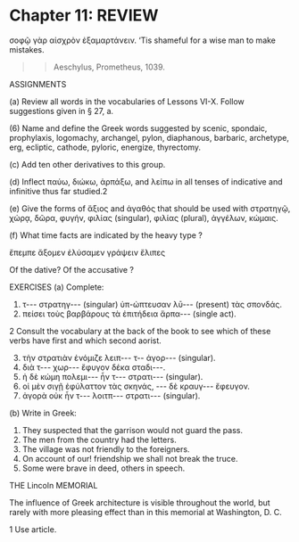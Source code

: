 # Chapter 11: REVIEW


<quote><l part="F">σοφῷ γὰρ αἰσχρὸν ἐξαμαρτάνειν.</l>
</quote>
<quote>‘Tis shameful for a wise man to make mistakes.
</quote>
>> Aeschylus, Prometheus, 1039.



<div type="textpart" subtype="para" n="60">


ASSIGNMENTS

(a) Review all words in the vocabularies of Lessons
VI-X. Follow suggestions given in § 27, a.

(6) Name and define the Greek words suggested by
scenic, spondaic, prophylaxis, logomachy, archangel, pylon,
diaphanous, barbaric, archetype, erg, ecliptic, cathode,
pyloric, energize, thyrectomy.

(c) Add ten other derivatives to this group.

(d) Inflect παύω, διώκω, ἁρπάξω, and λείπω in all tenses
of indicative and infinitive thus far studied.2

(e) Give the forms of ἄξιος and ἀγαθός that should be
used with στρατηγῷ, χώρᾳ, δῶρα, φυγήν, φιλίας (singular),
φιλίας (plural), ἀγγέλων, κώμαις.

(f) What time facts are indicated by the heavy type ?

ἔπεμπε ἄξομεν ἐλύσαμεν γράψειν ἔλιπες

Of the dative? Of the accusative ?

<div type="textpart" subtype="para" n="61">


EXERCISES
(a) Complete:

1. τ--- στρατηγ--- (singular) ὑπ-ὠπτευσαν λῡ--- (present) τὰς σπονδάς.
2. πείσει τοὺς βαρβάρους τὰ ἐπιτήδεια ἄρπα--- (single act).

2 Consult the vocabulary at the back of the book to see which of these verbs have first and which second aorist.

<pb n="35"/>

3. τὴν στρατιὰν ἐνόμιζε λειπ--- τ-- ἀγορ--- (singular).
4. διὰ τ--- χωρ--- ἔφυγον δέκα σταδι---.
4. ἡ δὲ κώμη πολεμι--- ἦν τ--- στρατι--- (singular).
5. οἱ μὲν σιγῇ ἐφύλαττον τὰς σκηνάς, --- δὲ κραυγ--- ἔφευγον.
7. ἀγορὰ οὐκ ἦν τ--- λοιτπ--- στρατι--- (singular).

(b) Write in Greek:

1. They suspected that the garrison would not guard the pass.
2. The men from the country had the letters.
3. The village was not friendly to the foreigners.
4. On account of our! friendship we shall not break the truce.
5. Some were brave in deed, others in speech.

THE Lincoln MEMORIAL

The influence of Greek architecture is visible throughout the world, but rarely
with more pleasing effect than in this memorial at Washington, D. C.

1 Use article.

<pb n="36"/>




